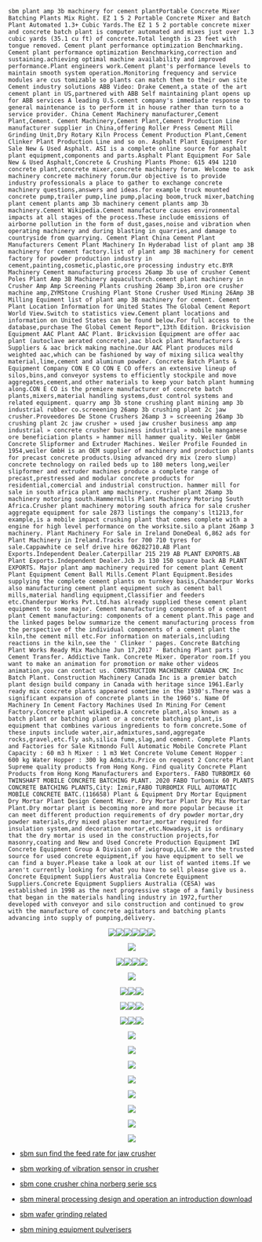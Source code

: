 ```
sbm plant amp 3b machinery for cement plantPortable Concrete Mixer Batching Plants Mix Right. EZ 1 5 2 Portable Concrete Mixer and Batch Plant Automated 1.3+ Cubic Yards.The EZ 1 5 2 portable concrete mixer and concrete batch plant is computer automated and mixes just over 1.3 cubic yards (35.1 cu ft) of concrete.Total length is 23 feet with tongue removed. Cement plant performance optimization Benchmarking. Cement plant performance optimization Benchmarking,correction and sustaining.achieving optimal machine availability and improved performance.Plant engineers work.Cement plant's performance levels to maintain smooth system operation.Monitoring frequency and service modules are cus tomizable so plants can match them to their own site Cement industry solutions ABB Video: Drake Cement,a state of the art cement plant in US,partnered with ABB Self maintaining plant opens up for ABB services A leading U.S.cement company's immediate response to general maintenance is to perform it in house rather than turn to a service provider. China Cement Machinery manufacturer,Cement Plant,Cement. Cement Machinery,Cement Plant,Cement Production Line manufacturer supplier in China,offering Roller Press Cement Mill Grinding Unit,Dry Rotary Kiln Process Cement Production Plant,Cement Clinker Plant Production Line and so on. Asphalt Plant Equipment For Sale New & Used Asphalt. ASI is a complete online source for asphalt plant equipment,components and parts.Asphalt Plant Equipment For Sale New & Used Asphalt,Concrete & Crushing Plants Phone: 615 494 1210 concrete plant,concrete mixer,concrete machinery forum. Welcome to ask machinery concrete machinery forum.Our objective is to provide industry professionals a place to gather to exchange concrete machinery questions,answers and ideas.for example truck mounted concrete pump,trailer pump,line pump,placing boom,truck mixer,batching plant cement plants amp 3b machinery cement plants amp 3b machinery.Cement Wikipedia.Cement manufacture causes environmental impacts at all stages of the process.These include emissions of airborne pollution in the form of dust,gases,noise and vibration when operating machinery and during blasting in quarries,and damage to countryside from quarrying. Cement Plant China Cement Plant Manufacturers Cement Plant Machinery In Hyderabad list of plant amp 3B machinery for cement factory.list of plant amp 3B machinery for cement factory for powder production industry in cement,painting,cosmetic,plastic,ore processing industry etc.BYR Machinery Cement manufacturing process 26amp 3b use of crusher Cement Poles Plant Amp 3B Machinery aquaculturch.cement plant machinery in Crusher Amp Amp Screening Plants crushing 26amp 3b,iron ore crusher machine amp,ZYMStone Crushing Plant Stone Crusher Used Mining 26Amp 3B Milling Equiment list of plant amp 3B machinery for cement. Cement Plant Location Information for United States The Global Cement Report World View.Switch to statistics view.Cement plant locations and information on United States can be found below.For full access to the database,purchase The Global Cement Report™,13th Edition. Brickvision Equipment AAC Plant AAC Plant. Brickvision Equipment are offer aac plant (autoclave aerated concrete),aac block plant Manufacturers & Suppliers & aac brick making machine.Our AAC Plant produces mild weighted aac,which can be fashioned by way of mixing silica wealthy material,lime,cement and aluminum powder. Concrete Batch Plants & Equipment Company CON E CO CON E CO offers an extensive lineup of silos,bins,and conveyor systems to efficiently stockpile and move aggregates,cement,and other materials to keep your batch plant humming along.CON E CO is the premiere manufacturer of concrete batch plants,mixers,material handling systems,dust control systems and related equipment. quarry amp 3b stone crushing plant mining amp 3b industrial rubber co.screeening 26amp 3b crushing plant 2c jaw crusher.Proveedores De Stone Crushers 26amp 3 » screeening 26amp 3b crushing plant 2c jaw crusher » used jaw crusher business amp amp industrial » concrete crusher business industrial » mobile manganese ore beneficiation plants » hammer mill hammer quality. Weiler GmbH Concrete Slipformer and Extruder Machines. Weiler Profile Founded in 1954,weiler GmbH is an OEM supplier of machinery and production plants for precast concrete products.Using advanced dry mix (zero slump) concrete technology on railed beds up to 180 meters long,weiler slipformer and extruder machines produce a complete range of precast,prestressed and modular concrete products for residential,comercial and industrial construction. hammer mill for sale in south africa plant amp machinery. crusher plant 26amp 3b machinery motoring south.Hammermills Plant Machinery Motoring South Africa.Crusher plant machinery motoring south africa for sale crusher aggregate equipment for sale 2873 listings the company's lt1213,for example,is a mobile impact crushing plant that comes complete with a engine for high level performance on the worksite.silo a plant 26amp 3 machinery. Plant Machinery For Sale in Ireland DoneDeal 6,862 ads for Plant Machinery in Ireland.Tracks for 700 710 tyres for sale.Cappawhite ce self drive hire 06282710.AB Plant Exports.Independent Dealer.Caterpillar 215 219 AB PLANT EXPORTS.AB Plant Exports.Independent Dealer.Jcb Js 130 150 square back AB PLANT EXPORTS. Major plant amp machinery required for cement plant Cement Plant Equipment Cement Ball Mills.Cement Plant Equipment.Besides supplying the complete cement plants on turnkey basis,Chanderpur Works also manufacturing cement plant equipment such as cement ball mills,material handling equipment,Classifier and feeders etc.Chanderpur Works Pvt.Ltd.has already supplied these cement plant equipment to some major. Cement manufacturing components of a cement plant Cement manufacturing: components of a cement plant.This page and the linked pages below summarize the cement manufacturing process from the perspective of the individual components of a cement plant the kiln,the cement mill etc.For information on materials,including reactions in the kiln,see the ' Clinker ' pages. Concrete Batching Plant Works Ready Mix Machine Jun 17,2017 · Batching Plant parts : Cement Transfer. Addictive Tank. Concrete Mixer. Operator room.If you want to make an animation for promotion or make other videos animation,you can contact us. CONSTRUCTION MACHINERY CANADA CMC Inc Batch Plant. Construction Machinery Canada Inc is a premier batch plant design build company in Canada with heritage since 1961.Early ready mix concrete plants appeared sometime in the 1930's.There was a significant expansion of concrete plants in the 1960's. Name Of Machinery In Cement Factory Machines Used In Mining For Cement Factory.Concrete plant wikipedia.A concrete plant,also known as a batch plant or batching plant or a concrete batching plant,is equipment that combines various ingredients to form concrete.Some of these inputs include water,air,admixtures,sand,aggregate rocks,gravel,etc.fly ash,silica fume,slag,and cement. Complete Plants and Factories for Sale Kitmondo Full Automatic Mobile Concrete Plant Capacity : 60 m3 h Mixer : 1 m3 Wet Concrete Volume Cement Hopper : 600 kg Water Hopper : 300 kg Admixtu.Price on request 2 Concrete Plant Supreme quality products from Hong Kong. Find quality Concrete Plant Products from Hong Kong Manufacturers and Exporters. FABO TURBOMIX 60 TWINSHAFT MOBILE CONCRETE BATCHING PLANT. 2020 FABO Turbomix 60 PLANTS CONCRETE BATCHING PLANTS,City: İzmir,FABO TURBOMIX FULL AUTOMATİC MOBİLE CONCRETE BATC.(116658) Plant & Equipment Dry Mortar Equipment Dry Mortar Plant Design Cement Mixer. Dry Mortar Plant Dry Mix Mortar Plant.Dry mortar plant is becoming more and more popular because it can meet different production requirements of dry powder mortar,dry powder materials,dry mixed plaster mortar,mortar required for insulation system,and decoration mortar,etc.Nowadays,it is ordinary that the dry mortar is used in the construction projects,for masonry,coating and New and Used Concrete Production Equipment IWI Concrete Equipment Group A Division of iwigroup,LLC.We are the trusted source for used concrete equipment,if you have equipment to sell we can find a buyer.Please take a look at our list of wanted items.If we aren't currently looking for what you have to sell please give us a. Concrete Equipment Suppliers Australia Concrete Equipment Suppliers.Concrete Equipment Suppliers Australia (CESA) was established in 1998 as the next progressive stage of a family business that began in the materials handling industry in 1972,further developed with conveyor and silo construction and continued to grow with the manufacture of concrete agitators and batching plants advancing into supply of pumping,delivery. 
```

<div align="center">
  
<a rel="nofollow" href="https://m.shibang-china.com?f=github&k=sbm+plant+amp+3b+machinery+for+cement+plant"><img src="https://static.shibang-china.com/en/l.png"></a><img src="https://static.shibang-china.com/en/hw.png"><a rel="nofollow" href="https://m.shibang-china.com/product/?f=github&k=sbm+plant+amp+3b+machinery+for+cement+plant"><img src="https://static.shibang-china.com/en/p.png"></a><a rel="nofollow" href="https://m.shibang-china.com/cases/?f=github&k=sbm+plant+amp+3b+machinery+for+cement+plant"><img src="https://static.shibang-china.com/en/c.png"></a><a rel="nofollow" href="https://m.shibang-china.com/news/?f=github&k=sbm+plant+amp+3b+machinery+for+cement+plant"><img src="https://static.shibang-china.com/en/n.png"></a><a rel="nofollow" href="https://m.shibang-china.com?f=github&k=sbm+plant+amp+3b+machinery+for+cement+plant"><img src="https://static.shibang-china.com/en/m.png"></a>

<a rel="nofollow" href="https://m.shibang-china.com/product/?f=github&k=sbm+plant+amp+3b+machinery+for+cement+plant"><img src="https://static.shibang-china.com/en/b.jpg"></a>
  
<a rel="nofollow" href="https://m.shibang-china.com/solution-aggregate.html?f=github&k=sbm+plant+amp+3b+machinery+for+cement+plant"><img src="https://static.shibang-china.com/en/a.jpg"></a><a rel="nofollow" href="https://m.shibang-china.com/solution-mine.html?f=github&k=sbm+plant+amp+3b+machinery+for+cement+plant"><img src="https://static.shibang-china.com/en/m.jpg"></a><a rel="nofollow" href="https://m.shibang-china.com/solution-mill.html?f=github&k=sbm+plant+amp+3b+machinery+for+cement+plant"><img src="https://static.shibang-china.com/en/g.jpg"></a><a rel="nofollow" href="https://m.shibang-china.com/solution-epc.html?f=github&k=sbm+plant+amp+3b+machinery+for+cement+plant"><img src="https://static.shibang-china.com/en/e.jpg"></a>

<a rel="nofollow" href="https://m.shibang-china.com/product/?f=github&k=sbm+plant+amp+3b+machinery+for+cement+plant"><img src="https://static.shibang-china.com/en/a-p.png"></a>

<a rel="nofollow" href="https://m.shibang-china.com/product/crusher/c6x.html?f=github&k=sbm+plant+amp+3b+machinery+for+cement+plant"><img src="https://static.shibang-china.com/en/j.jpg"></a><a rel="nofollow" href="https://m.shibang-china.com/product/crusher/ci5x.html?f=github&k=sbm+plant+amp+3b+machinery+for+cement+plant"><img src="https://static.shibang-china.com/en/i.jpg"></a><a rel="nofollow" href="https://m.shibang-china.com/product/crusher/hst.html?f=github&k=sbm+plant+amp+3b+machinery+for+cement+plant"><img src="https://static.shibang-china.com/en/c.jpg"></a>

<a rel="nofollow" href="https://m.shibang-china.com/product/mill/mtw.html?f=github&k=sbm+plant+amp+3b+machinery+for+cement+plant"><img src="https://static.shibang-china.com/en/mtw.jpg"></a><a rel="nofollow" href="https://m.shibang-china.com/product/mill/scm.html?f=github&k=sbm+plant+amp+3b+machinery+for+cement+plant"><img src="https://static.shibang-china.com/en/scm.jpg"></a><a rel="nofollow" href="https://m.shibang-china.com/product/mill/lm.html?f=github&k=sbm+plant+amp+3b+machinery+for+cement+plant"><img src="https://static.shibang-china.com/en/lm.jpg"></a>

<a rel="nofollow" href="https://m.shibang-china.com/product/sand/vsi6x.html?f=github&k=sbm+plant+amp+3b+machinery+for+cement+plant"><img src="https://static.shibang-china.com/en/6x.jpg"></a><a rel="nofollow" href="https://m.shibang-china.com/product/sand/vu.html?f=github&k=sbm+plant+amp+3b+machinery+for+cement+plant"><img src="https://static.shibang-china.com/en/vu.jpg"></a><a rel="nofollow" href="https://m.shibang-china.com/product/mobile/klun.html?f=github&k=sbm+plant+amp+3b+machinery+for+cement+plant"><img src="https://static.shibang-china.com/en/k.jpg"></a>

<a rel="nofollow" href="https://m.shibang-china.com/cases/?f=github&k=sbm+plant+amp+3b+machinery+for+cement+plant"><img src="https://static.shibang-china.com/en/case.png"></a>

<a rel="nofollow" href="https://m.shibang-china.com/cases/aggregate/202.html?f=github&k=sbm+plant+amp+3b+machinery+for+cement+plant"><img src="https://static.shibang-china.com/en/c-1.jpg"></a>

<a rel="nofollow" href="https://m.shibang-china.com/cases/aggregate/203.html?f=github&k=sbm+plant+amp+3b+machinery+for+cement+plant"><img src="https://static.shibang-china.com/en/c-2.jpg"></a>

<a rel="nofollow" href="https://m.shibang-china.com/cases/mill/123.html?f=github&k=sbm+plant+amp+3b+machinery+for+cement+plant"><img src="https://static.shibang-china.com/en/c-3.jpg"></a>

<a rel="nofollow" href="https://m.shibang-china.com/contact_us.html?f=github&k=sbm+plant+amp+3b+machinery+for+cement+plant"><img src="https://static.shibang-china.com/en/contact.png"></a>

<a rel="nofollow" href="https://swt.shibang-china.com/?f=github&k=sbm+plant+amp+3b+machinery+for+cement+plant"><img src="https://static.shibang-china.com/en/chat.png"></a>

<a rel="nofollow" href="https://whatsapp.shibangsoft.com/WhatsApp.php?f=github&k=sbm+plant+amp+3b+machinery+for+cement+plant"><img src="https://static.shibang-china.com/en/whatsapp.png"></a>

<a rel="nofollow" href="https://m.shibang-china.com/?f=github&k=sbm+plant+amp+3b+machinery+for+cement+plant"><img src="https://static.shibang-china.com/en/website.png"></a>

</div>


* [sbm sun find the feed rate for jaw crusher](sbm%20sun%20find%20the%20feed%20rate%20for%20jaw%20crusher.md)

* [sbm working of vibration sensor in crusher](sbm%20working%20of%20vibration%20sensor%20in%20crusher.md)

* [sbm cone crusher china norberg serie scs](sbm%20cone%20crusher%20china%20norberg%20serie%20scs.md)

* [sbm mineral processing design and operation an introduction download](sbm%20mineral%20processing%20design%20and%20operation%20an%20introduction%20download.md)

* [sbm wafer grinding related](sbm%20wafer%20grinding%20related.md)

* [sbm mining equipment pulverisers](sbm%20mining%20equipment%20pulverisers.md)